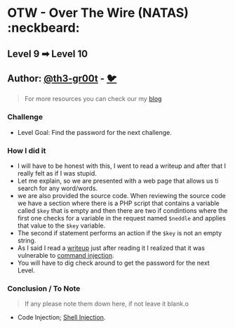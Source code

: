 # OTW - Over The Wire (NATAS) :neckbeard:

## Level 9 ➡ Level 10
## Author: [@th3-gr00t](https://th33-gr00t.tk/) -  [:bird:](https://twitter.com/th3_gr00t/)

> For more resources you can check our my [blog](https://th33gr00t.blogspot.com/)

### Challenge

- Level Goal: Find the password for the next challenge.

### How I did it

- I will have to be honest with this, I went to read a writeup and after that I really felt as if I was stupid.
- Let me explain, so we are presented with a web page that allows us ti search for any word/words.
- we are also provided the source code. When reviewing the source code we have a section where there is a PHP script that contains a variable called `$key` that is empty and then there are two if condintions where the first one checks for a variable in the request named `$neddle` and applies that value to the `$key` variable.
- The second if statement performs an action if the `$key` is not an empty string.
- As I said I read a [writeup](https://hackmethod.com/overthewire-natas-9/?v=518f4a738816) just after reading it I realized that it was vulnerable to [command injection](https://owasp.org/www-community/attacks/Command_Injection).
- You will have to dig check around to get the password for the next Level. 

### Conclusion / To Note

> If any please note them down here, if not leave it blank.o

- Code Injection; [Shell Injection](https://en.wikipedia.org/wiki/Code_injection#Shell_injection). 

